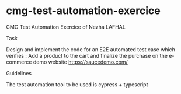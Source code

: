 # cmg-test-automation-exercice
CMG Test Automation Exercice of Nezha LAFHAL

Task

Design and implement the code for an E2E automated test case which verifies :
Add a product to the cart and finalize the purchase on the e-commerce demo website https://saucedemo.com/

Guidelines

The test automation tool to be used is cypress + typescript
